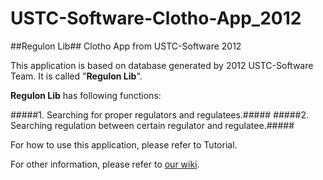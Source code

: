 USTC-Software-Clotho-App_2012
=============================
##Regulon Lib##
Clotho App from USTC-Software 2012

This application is based on database generated by 2012 USTC-Software Team. It is called "**Regulon Lib**".

**Regulon Lib** has following functions:

#####1. Searching for proper regulators and regulatees.#####
#####2. Searching regulation between certain regulator and regulatee.#####

For how to use this application, please refer to Tutorial.

For other information, please refer to [our wiki](http://2012.igem.org/Team:USTC-Software/software.html).